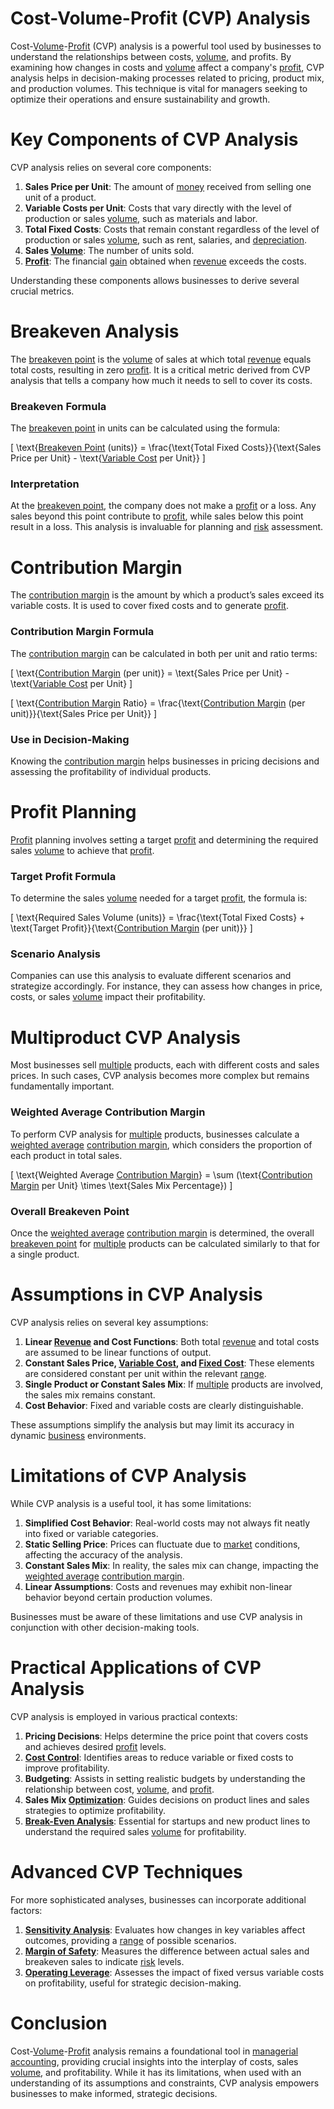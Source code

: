 # Cost-Volume-Profit (CVP) Analysis

Cost-[Volume](../v/volume.md)-[Profit](../p/profit.md) (CVP) analysis is a powerful tool used by businesses to understand the relationships between costs, [volume](../v/volume.md), and profits. By examining how changes in costs and [volume](../v/volume.md) affect a company's [profit](../p/profit.md), CVP analysis helps in decision-making processes related to pricing, product mix, and production volumes. This technique is vital for managers seeking to optimize their operations and ensure sustainability and growth.

# Key Components of CVP Analysis

CVP analysis relies on several core components:

1. **Sales Price per Unit**: The amount of [money](../m/money.md) received from selling one unit of a product.
2. **Variable Costs per Unit**: Costs that vary directly with the level of production or sales [volume](../v/volume.md), such as materials and labor.
3. **Total Fixed Costs**: Costs that remain constant regardless of the level of production or sales [volume](../v/volume.md), such as rent, salaries, and [depreciation](../d/depreciation.md).
4. **Sales [Volume](../v/volume.md)**: The number of units sold.
5. **[Profit](../p/profit.md)**: The financial [gain](../g/gain.md) obtained when [revenue](../r/revenue.md) exceeds the costs.

Understanding these components allows businesses to derive several crucial metrics.

# Breakeven Analysis

The [breakeven point](../b/breakeven_point.md) is the [volume](../v/volume.md) of sales at which total [revenue](../r/revenue.md) equals total costs, resulting in zero [profit](../p/profit.md). It is a critical metric derived from CVP analysis that tells a company how much it needs to sell to cover its costs.

### Breakeven Formula

The [breakeven point](../b/breakeven_point.md) in units can be calculated using the formula:

\[ \text{[Breakeven Point](../b/breakeven_point.md) (units)} = \frac{\text{Total Fixed Costs}}{\text{Sales Price per Unit} - \text{[Variable Cost](../v/variable_cost.md) per Unit}} \]

### Interpretation

At the [breakeven point](../b/breakeven_point.md), the company does not make a [profit](../p/profit.md) or a loss. Any sales beyond this point contribute to [profit](../p/profit.md), while sales below this point result in a loss. This analysis is invaluable for planning and [risk](../r/risk.md) assessment.

# Contribution Margin

The [contribution margin](../c/contribution_margin.md) is the amount by which a product’s sales exceed its variable costs. It is used to cover fixed costs and to generate [profit](../p/profit.md).

### Contribution Margin Formula

The [contribution margin](../c/contribution_margin.md) can be calculated in both per unit and ratio terms:

\[ \text{[Contribution Margin](../c/contribution_margin.md) (per unit)} = \text{Sales Price per Unit} - \text{[Variable Cost](../v/variable_cost.md) per Unit} \]

\[ \text{[Contribution Margin](../c/contribution_margin.md) Ratio} = \frac{\text{[Contribution Margin](../c/contribution_margin.md) (per unit)}}{\text{Sales Price per Unit}} \]

### Use in Decision-Making

Knowing the [contribution margin](../c/contribution_margin.md) helps businesses in pricing decisions and assessing the profitability of individual products.

# Profit Planning

[Profit](../p/profit.md) planning involves setting a target [profit](../p/profit.md) and determining the required sales [volume](../v/volume.md) to achieve that [profit](../p/profit.md).

### Target Profit Formula

To determine the sales [volume](../v/volume.md) needed for a target [profit](../p/profit.md), the formula is:

\[ \text{Required Sales Volume (units)} = \frac{\text{Total Fixed Costs} + \text{Target Profit}}{\text{[Contribution Margin](../c/contribution_margin.md) (per unit)}} \]

### Scenario Analysis

Companies can use this analysis to evaluate different scenarios and strategize accordingly. For instance, they can assess how changes in price, costs, or sales [volume](../v/volume.md) impact their profitability.

# Multiproduct CVP Analysis

Most businesses sell [multiple](../m/multiple.md) products, each with different costs and sales prices. In such cases, CVP analysis becomes more complex but remains fundamentally important.

### Weighted Average Contribution Margin

To perform CVP analysis for [multiple](../m/multiple.md) products, businesses calculate a [weighted average](../w/weighted_average.md) [contribution margin](../c/contribution_margin.md), which considers the proportion of each product in total sales.

\[ \text{Weighted Average [Contribution Margin](../c/contribution_margin.md)} = \sum (\text{[Contribution Margin](../c/contribution_margin.md) per Unit} \times \text{Sales Mix Percentage}) \]

### Overall Breakeven Point

Once the [weighted average](../w/weighted_average.md) [contribution margin](../c/contribution_margin.md) is determined, the overall [breakeven point](../b/breakeven_point.md) for [multiple](../m/multiple.md) products can be calculated similarly to that for a single product.

# Assumptions in CVP Analysis

CVP analysis relies on several key assumptions:

1. **Linear [Revenue](../r/revenue.md) and Cost Functions**: Both total [revenue](../r/revenue.md) and total costs are assumed to be linear functions of output.
2. **Constant Sales Price, [Variable Cost](../v/variable_cost.md), and [Fixed Cost](../f/fixed_cost.md)**: These elements are considered constant per unit within the relevant [range](../r/range.md).
3. **Single Product or Constant Sales Mix**: If [multiple](../m/multiple.md) products are involved, the sales mix remains constant.
4. **Cost Behavior**: Fixed and variable costs are clearly distinguishable.

These assumptions simplify the analysis but may limit its accuracy in dynamic [business](../b/business.md) environments.

# Limitations of CVP Analysis

While CVP analysis is a useful tool, it has some limitations:

1. **Simplified Cost Behavior**: Real-world costs may not always fit neatly into fixed or variable categories.
2. **Static Selling Price**: Prices can fluctuate due to [market](../m/market.md) conditions, affecting the accuracy of the analysis.
3. **Constant Sales Mix**: In reality, the sales mix can change, impacting the [weighted average](../w/weighted_average.md) [contribution margin](../c/contribution_margin.md).
4. **Linear Assumptions**: Costs and revenues may exhibit non-linear behavior beyond certain production volumes.

Businesses must be aware of these limitations and use CVP analysis in conjunction with other decision-making tools.

# Practical Applications of CVP Analysis

CVP analysis is employed in various practical contexts:

1. **Pricing Decisions**: Helps determine the price point that covers costs and achieves desired [profit](../p/profit.md) levels.
2. **[Cost Control](../c/cost_control.md)**: Identifies areas to reduce variable or fixed costs to improve profitability.
3. **Budgeting**: Assists in setting realistic budgets by understanding the relationship between cost, [volume](../v/volume.md), and [profit](../p/profit.md).
4. **Sales Mix [Optimization](../o/optimization.md)**: Guides decisions on product lines and sales strategies to optimize profitability.
5. **[Break-Even Analysis](../b/break-even_analysis.md)**: Essential for startups and new product lines to understand the required sales [volume](../v/volume.md) for profitability.

# Advanced CVP Techniques

For more sophisticated analyses, businesses can incorporate additional factors:

1. **[Sensitivity Analysis](../s/sensitivity_analysis.md)**: Evaluates how changes in key variables affect outcomes, providing a [range](../r/range.md) of possible scenarios.
2. **[Margin of Safety](../m/margin_of_safety.md)**: Measures the difference between actual sales and breakeven sales to indicate [risk](../r/risk.md) levels.
3. **[Operating Leverage](../o/operating_leverage.md)**: Assesses the impact of fixed versus variable costs on profitability, useful for strategic decision-making.

# Conclusion

Cost-[Volume](../v/volume.md)-[Profit](../p/profit.md) analysis remains a foundational tool in [managerial accounting](../m/managerial_accounting.md), providing crucial insights into the interplay of costs, sales [volume](../v/volume.md), and profitability. While it has its limitations, when used with an understanding of its assumptions and constraints, CVP analysis empowers businesses to make informed, strategic decisions.